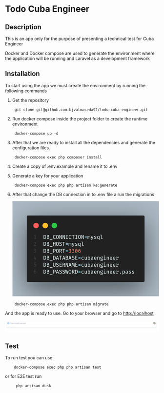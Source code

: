 # **Todo Cuba Engineer** #

## **Description** ##

This is an app only for the purpose of presenting a technical test for Cuba Engineer

Docker and Docker compose are used to generate the environment where the application will be running and Laravel as a development framework

## **Installation** ##

To start using the app we must create the environment by running the following commands

1. Get the repository

        git clone git@github.com:bjvalmaseda92/todo-cuba-engineer.git

2. Run docker compose inside the project folder to create the runtime environment

        docker-compose up -d

3. After that we are ready to install all the dependencies and generate the configuration files.

        docker-compose exec php composer install

4. Create a copy of .env.example and rename it to .env

5. Generate a key for your application

        docker-compose exec php php artisan ke:generate

6. After that change the DB connection in to .env file a run the migrations

   ![.env](/images/env_file.png)

        docker-compose exec php php artisan migrate

And the app is ready to use. Go to your browser and go to <http://localhost>

![.env](/images/index.png)

## **Test** ##

To run test you can use:

        docker-compose exec php php artisan test

or for E2E test run

         php artisan dusk
